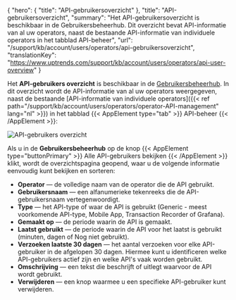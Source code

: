 {
  "hero": {
    "title": "API-gebruikersoverzicht"
  },
  "title": "API-gebruikersoverzicht",
  "summary": "Het API-gebruikersoverzicht is beschikbaar in de Gebruikersbeheerhub. Dit overzicht bevat API-informatie van al uw operators, naast de bestaande API-informatie van individuele operators in het tabblad API-beheer",
  "url": "/support/kb/account/users/operators/api-gebruikersoverzicht",
  "translationKey": "https://www.uptrends.com/support/kb/account/users/operators/api-user-overview"
}

Het **API-gebruikers overzicht** is beschikbaar in de [Gebruikersbeheerhub](https://app.uptrends.com/Hubs/UserManagement). In dit overzicht wordt de API-informatie van al uw operators weergegeven, naast de bestaande [API-informatie van individuele operators]({{< ref path="/support/kb/account/users/operators/operator-API-management" lang="nl" >}}) in het tabblad {{< AppElement type="tab" >}} API-beheer {{< /AppElement >}}:

![API-gebruikers overzicht](/img/content/gif-api-user-overview.gif)

Als u in de **Gebruikersbeheerhub** op de knop {{< AppElement type="buttonPrimary" >}} Alle API-gebruikers bekijken {{< /AppElement >}} klikt, wordt de overzichtspagina geopend, waar u de volgende informatie eenvoudig kunt bekijken en sorteren:

- **Operator** — de volledige naam van de operator die de API gebruikt.
- **Gebruikersnaam** — een alfanumerieke tekenreeks die de API-gebruikersnaam vertegenwoordigt.
- **Type** — het API-type of waar de API is gebruikt (Generic - meest voorkomende API-type, Mobile App, Transaction Recorder of Grafana).
- **Gemaakt op** — de periode waarin de API is gemaakt.
- **Laatst gebruikt** — de periode waarin de API voor het laatst is gebruikt (minuten, dagen of Nog niet gebruikt).
- **Verzoeken laatste 30 dagen** —  het aantal verzoeken voor elke API-gebruiker in de afgelopen 30 dagen. Hiermee kunt u identificeren welke API-gebruikers actief zijn en welke API's vaak worden gebruikt.
- **Omschrijving** — een tekst die beschrijft of uitlegt waarvoor de API wordt gebruikt.
- **Verwijderen** — een knop waarmee u een specifieke API-gebruiker kunt verwijderen.